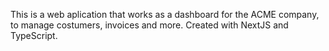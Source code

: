 

This is a web aplication that works as a dashboard for the ACME company, to manage costumers, invoices and more. Created with NextJS and TypeScript.
 
